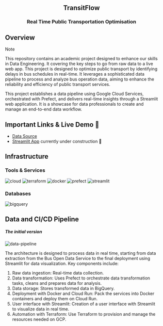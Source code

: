 <h2 align="center">TransitFlow</h2>
<h3 align="center">Real Time Public Transportation Optimisation</h3>

## Overview

> [!NOTE]
> This repository contains an academic project designed to enhance our skills in Data Engineering. It covering the key steps to go from raw data to a live web app. This project is designed to optimize public transport by identifying delays in bus schedules in real-time. It leverages a sophisticated data pipeline to process and analyze bus operation data, aiming to enhance the reliability and efficiency of public transport services.

This project establishes a data pipeline using Google Cloud Services, orchestrated with Prefect, and delivers real-time insights through a Streamlit web application. It is a showcase for data professionals to create and manage an end-to-end data workflow.

## Important Links & Live Demo 🚀

- [Data Source](https://data.bus-data.dft.gov.uk/)
- [Streamlit App](#) currently under construction 🔨

## Infrastructure

### Tools & Services

![cloud](https://img.shields.io/badge/Google_Cloud-4285F4?style=flat-square&logo=googlecloud&logoColor=white) ![terraform](https://img.shields.io/badge/Terraform-844FBA?style=flat-square&logo=terraform&logoColor=white) ![docker](https://img.shields.io/badge/Docker-2496ED?style=flat-square&logo=docker&logoColor=white) ![prefect](https://img.shields.io/badge/-Prefect-070E10?style=flat-square&logo=prefect) ![streamlit](https://img.shields.io/badge/Streamlit-FF4B4B?style=flat-square&logo=streamlit&logoColor=white)

### Databases

![bigquery](https://img.shields.io/badge/BigQuery-669DF6?style=flat-square&logo=googlebigquery&logoColor=white)

## Data and CI/CD Pipeline

##### The initial version

![data-pipeline](https://storage.googleapis.com/bus_tracker_files/init_architecture.png)

The architecture is designed to process data in real time, starting from data extraction from the Bus Open Data Service to the final deployment using Streamlit for data visualization. Key components include:

1. Raw data ingestion: Real-time data collection.
2. Data transformation: Uses Prefect to orchestrate data transformation tasks, cleans and prepares data for analysis.
3. Data storage: Stores transformed data in BigQuery.
4. Deployment with Docker and Cloud Run: Pack the services into Docker containers and deploy them on Cloud Run.
5. User interface with Streamlit: Creation of a user interface with Streamlit to visualize data in real time.
6. Automation with Terraform: Use Terraform to provision and manage the resources needed on GCP.

